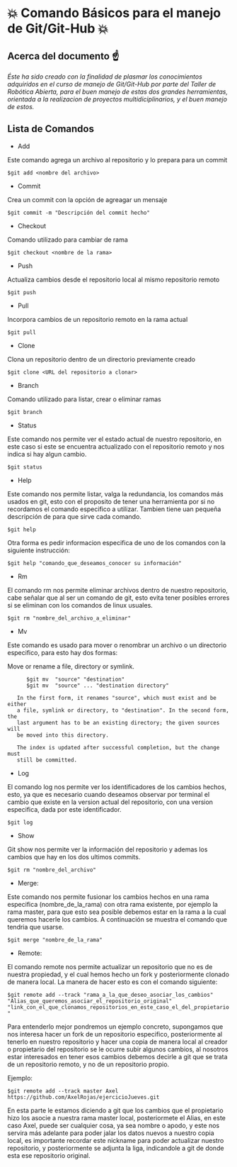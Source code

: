 # :boom: Comando Básicos para el manejo de Git/Git-Hub :boom:

## Acerca del documento :point_up:

*Éste ha sido creado con la finalidad de plasmar los conocimientos adquiridos en el curso de manejo de Git/Git-Hub por parte del Taller de Robótica Abierta, para el buen manejo de estas dos grandes herramientas, orientada a la realizacion de proyectos multidiciplinarios, y el buen manejo de estos.*

## Lista de Comandos

* Add

Este comando agrega un archivo al repositorio y lo prepara para un commit

`$git add <nombre del archivo>`


* Commit

Crea un commit con la opción de agreagar un mensaje

`$git commit -m "Descripción del commit hecho"`

* Checkout 

Comando utilizado para cambiar de rama

`$git checkout <nombre de la rama>`

* Push

Actualiza cambios desde el repositorio local al mismo repositorio remoto

`$git push`


* Pull

Incorpora cambios de un repositorio remoto en la rama actual 

`$git pull`


* Clone 

Clona un repositorio dentro de un directorio previamente creado

`$git clone <URL del repositorio a clonar>`


* Branch 

Comando utilizado para listar, crear o eliminar ramas 

`$git branch`


* Status

Este comando nos permite ver el estado actual de nuestro repositorio, en este caso si este se encuentra actualizado con el repositorio remoto y nos indica si hay algun cambio.

`$git status`
 
* Help

Este comando nos permite listar, valga la redundancia, los comandos más usados en git, esto con el proposito de tener una herramienta por si no recordamos el comando especifico a utilizar. Tambien tiene uan pequeña descripción de para que sirve cada comando. 

`$git help`

Otra forma es pedir informacion especifica de uno de los comandos con la siguiente instrucción:

`$git help "comando_que_deseamos_conocer su información"`

* Rm

El comando rm nos permite eliminar archivos dentro de nuestro repositorio, cabe señalar que al ser un comando de git, esto evita tener posibles errores si se eliminan con los comandos de linux usuales. 

`$git rm "nombre_del_archivo_a_eliminar"`

* Mv

Este comando es usado para mover o renombrar un archivo o un directorio especifico, para esto hay dos formas:

 Move or rename a file, directory or symlink.

          $git mv  "source" "destination"
          $git mv  "source" ... "destination directory"

       In the first form, it renames "source", which must exist and be either
       a file, symlink or directory, to "destination". In the second form, the
       last argument has to be an existing directory; the given sources will
       be moved into this directory.

       The index is updated after successful completion, but the change must
       still be committed.

* Log

El comando log nos permite ver los identificadores de los cambios hechos, esto, ya que es necesario cuando deseamos observar por terminal el cambio que existe en la version actual del repositorio, con una version especifica, dada por este identificador.

`$git log`

* Show

Git show nos permite ver la información del repositorio y ademas los cambios que hay en los dos ultimos commits.


`$git rm "nombre_del_archivo"`
 
* Merge:

Este comando nos permite fusionar los cambios hechos en una rama especifica (nombre_de_la_rama) con otra rama existente, por ejemplo la rama master, para que esto sea posible debemos estar en la rama a la cual queremos hacerle los cambios. A continuación se muestra el comando que tendria que usarse.

`$git merge "nombre_de_la_rama" `

* Remote:

El comando remote nos permite actualizar un repositorio que no es de nuestra propiedad, y el cual hemos hecho un fork y posteriormente clonado de manera local. La manera de hacer esto es con el comando siguiente:

`$git remote add --track "rama_a_la_que_deseo_asociar_los_cambios" "Alias_que_queremos_asociar_el_repositorio_original" "link_con_el_que_clonamos_repositorios_en_este_caso_el_del_propietario"`

Para entenderlo mejor pondremos un ejemplo concreto, supongamos que nos interesa hacer un fork de un repositorio especifico, posteriormente al tenerlo en nuestro repositorio y hacer una copia de manera local al creador o propietario del repositorio se le ocurre subir algunos cambios, al nosotros estar interesados en tener esos cambios debemos decirle a git que se trata de un repositorio remoto, y no de un repositorio propio.

Ejemplo:

`$git remote add --track master Axel https://github.com/AxelRojas/ejercicioJueves.git`

En esta parte le estamos diciendo a git que los cambios que el propietario hizo los asocie a nuestra rama master local, posteriormete el Alias, en este caso Axel, puede ser cualquier cosa, ya sea nombre o apodo, y este nos servira más adelante para poder jalar los datos nuevos a nuestro copia local, es importante recordar este nickname para poder actualizar nuestro repositorio, y posteriormente se adjunta la liga, indicandole a git de donde esta ese repositorio original.


